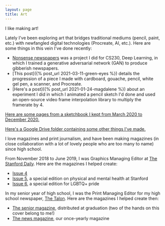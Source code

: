 ```yaml
---
layout: page
title: Art
---
```


I like making art!

Lately I've been exploring art that bridges traditional mediums (pencil, paint, etc.) with newfangled digital technologies (Procreate, AI, etc.). Here are some things in this vein I've done recently:
* [Nonsense newspapers](https://mirandali707.github.io/nonsense_newspapers/index.html) was a project I did for CS230, Deep Learning, in which I trained a generative adversarial network (GAN) to produce gibberish newspapers.
* [This post]({% post_url 2021-03-11-green-eyes %}) details the progression of a piece I made with cardboard, gouache, pencil, white gel pen, a scanner, and Procreate.
* [Here's a post]({% post_url 2021-01-24-magdalene %}) about an experiment I did in which I animated a pencil sketch I'd done and used an open-source video frame interpolation library to multiply the framerate by 4.

[Here are some pages from a sketchbook I kept from March 2020 to December 2020.](https://drive.google.com/drive/folders/15vggxU5RCSbFvxW1cyNQxIjf8E2LbCA5?usp=sharing)

[Here's a Google Drive folder containing some other things I've made.](https://drive.google.com/drive/folders/1zBoHcQ9embiK1hZGd5m3g7vDEMGMGyff?usp=sharing)

I love magazines and print journalism, and have been making magazines (in close collaboration with a lot of lovely people who are too many to name) since high school.

From November 2018 to June 2019, I was Graphics Managing Editor at [The Stanford Daily](https://www.stanforddaily.com/). Here are the magazines I helped create:
* [Issue 4](https://issuu.com/stanforddailymagazine/docs/mag_4_issuu2)
* [Issue 5](https://issuu.com/stanforddailymagazine/docs/mag_5_issuu), a special edition on physical and mental health at Stanford
* [Issue 6](https://drive.google.com/file/d/1uuyYQ8CWSB_WdbEP0ALFJ46pzHeepPBX/view?usp=sharing), a special edition for LGBTQ+ pride

In my senior year of high school, I was the Print Managing Editor for my high school newspaper, [The Talon](https://lahstalon.org/). Here are the magazines I helped create then:
* [The senior magazine](https://drive.google.com/file/d/1cNfl1VgtFMEnKyFt0rpKl2SaSUAwUlK3/view?usp=sharing), distributed at graduation (two of the hands on this cover belong to me!)
* [The news magazine](https://drive.google.com/file/d/12c71byTYqfxMA3CNqs9-FvGHuUVOmhvN/view?usp=sharing), our once-yearly magazine
